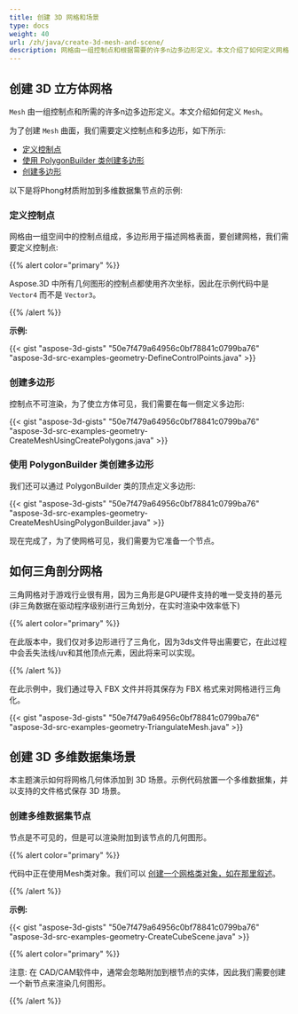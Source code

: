 ```yaml
---
title: 创建 3D 网格和场景
type: docs
weight: 40
url: /zh/java/create-3d-mesh-and-scene/
description: 网格由一组控制点和根据需要的许多n边多边形定义。本文介绍了如何定义网格。
---
```

##  **创建 3D 立方体网格**
`Mesh` 由一组控制点和所需的许多n边多边形定义。本文介绍如何定义 `Mesh`。

为了创建 `Mesh` 曲面，我们需要定义控制点和多边形，如下所示:

- [定义控制点](/3d/zh/java/create-3d-mesh-and-scene-html/)
- [使用 PolygonBuilder 类创建多边形](/3d/zh/java/create-3d-mesh-and-scene-html/)
- [创建多边形](/3d/zh/java/create-3d-mesh-and-scene-html/)

以下是将Phong材质附加到多维数据集节点的示例:
###  **定义控制点**
网格由一组空间中的控制点组成，多边形用于描述网格表面，要创建网格，我们需要定义控制点:

{{% alert color="primary" %}} 

Aspose.3D 中所有几何图形的控制点都使用齐次坐标，因此在示例代码中是 `Vector4` 而不是 `Vector3`。

{{% /alert %}} 

**示例:**

{{< gist "aspose-3d-gists" "50e7f479a64956c0bf78841c0799ba76" "aspose-3d-src-examples-geometry-DefineControlPoints.java" >}}



###  **创建多边形**
控制点不可渲染，为了使立方体可见，我们需要在每一侧定义多边形:

{{< gist "aspose-3d-gists" "50e7f479a64956c0bf78841c0799ba76" "aspose-3d-src-examples-geometry-CreateMeshUsingCreatePolygons.java" >}}



###  **使用 PolygonBuilder 类创建多边形**
我们还可以通过 PolygonBuilder 类的顶点定义多边形:

{{< gist "aspose-3d-gists" "50e7f479a64956c0bf78841c0799ba76" "aspose-3d-src-examples-geometry-CreateMeshUsingPolygonBuilder.java" >}}

现在完成了，为了使网格可见，我们需要为它准备一个节点。
##  **如何三角剖分网格**
三角网格对于游戏行业很有用，因为三角形是GPU硬件支持的唯一受支持的基元 (非三角数据在驱动程序级别进行三角划分，在实时渲染中效率低下)

{{% alert color="primary" %}} 

在此版本中，我们仅对多边形进行了三角化，因为3ds文件导出需要它，在此过程中会丢失法线/uv和其他顶点元素，因此将来可以实现。

{{% /alert %}} 

在此示例中，我们通过导入 FBX 文件并将其保存为 FBX 格式来对网格进行三角化。

{{< gist "aspose-3d-gists" "50e7f479a64956c0bf78841c0799ba76" "aspose-3d-src-examples-geometry-TriangulateMesh.java" >}}
##  **创建 3D 多维数据集场景**
本主题演示如何将网格几何体添加到 3D 场景。示例代码放置一个多维数据集，并以支持的文件格式保存 3D 场景。
###  **创建多维数据集节点**
节点是不可见的，但是可以渲染附加到该节点的几何图形。

{{% alert color="primary" %}} 

代码中正在使用Mesh类对象。我们可以 [创建一个网格类对象，如在那里叙述](https://docs.dynabic.com/display/3djava/Create+3D+Mesh+and+Scene#Create3DMeshandScene-Createa3DCubeMesh)。

{{% /alert %}} 

**示例:**

{{< gist "aspose-3d-gists" "50e7f479a64956c0bf78841c0799ba76" "aspose-3d-src-examples-geometry-CreateCubeScene.java" >}}

{{% alert color="primary" %}} 

注意: 在 CAD/CAM软件中，通常会忽略附加到根节点的实体，因此我们需要创建一个新节点来渲染几何图形。

{{% /alert %}}
